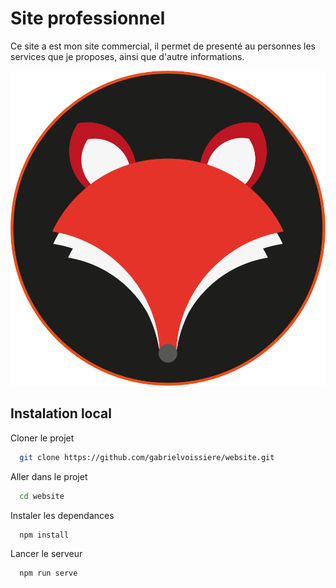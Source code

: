 
# Site professionnel

Ce site a est mon site commercial, il permet de presenté
au personnes les services que je proposes, ainsi que d'autre informations.

![Logo](https://github.com/gabrielvoissiere/website/blob/main/src/assets/v1-png.png?raw=true)
## Instalation local

Cloner le projet

```bash
  git clone https://github.com/gabrielvoissiere/website.git
```

Aller dans le projet

```bash
  cd website
```

Instaler les dependances

```bash
  npm install
```

Lancer le serveur

```bash
  npm run serve
```

  